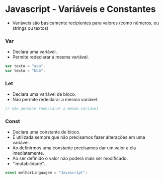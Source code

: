 # Javascript - Variáveis e Constantes

- Variáveis são basicamente recipientes para valores (como números, ou strings ou textos)

### Var

- Declara uma variável.
- Permite redeclarar a mesma variável.

~~~javascript
var texto = "aaa";
var texto = "bbb";
~~~

### Let

- Declara uma variável de bloco.
- Não permite redeclarar a mesma variável.

~~~javascript
// não permite redeclarar a mesma variável
~~~

### Const

- Declara uma constante de bloco.
- É utilizada sempre que não precisamos fazer alterações em uma variável.
- Ao definirmos uma constante precisamos dar um valor a ela imediatamente.
- Ao ser definido o valor não poderá mais ser modificado.
- "imutabilidade".

~~~javascript
const melhorLinguagem = "Javascript";
~~~
